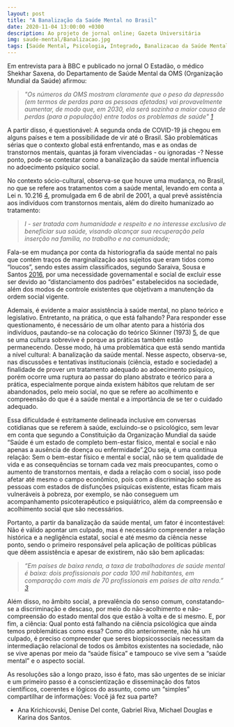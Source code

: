 ```yaml
---
layout: post
title: "A Banalização da Saúde Mental no Brasil"
date: 2020-11-04 13:00:00 +0300
description: Ao projeto de jornal online; Gazeta Universitária
img: saude-mental/Banalizacao.jpg
tags: [Saúde Mental, Psicologia, Integrado, Banalizacao da Saúde Mental, OMS, Brasil] 
---
```

Em entrevista para à BBC e publicado no jornal O Estadão, o médico Shekhar Saxena, do Departamento de Saúde Mental da OMS (Organização Mundial da Saúde) afirmou: 

> 
>
> <cite> "Os números da OMS mostram claramente que o peso da depressão (em termos de perdas para as pessoas afetadas) vai provavelmente aumentar, de modo que, em 2030, ela será sozinha a maior causa de perdas (para a população) entre todos os problemas de saúde" [1](https://saude.estadao.com.br/noticias/geral,oms-depressao-sera-doenca-mais-comum-do-mundo-em-2030,428526) </cite>


A partir disso, é questionável: A segunda onda de COVID-19 já chegou em alguns países e tem a possibilidade de vir até o Brasil. São problemáticas sérias que o contexto global está enfrentando, mas e as ondas de transtornos mentais, quantas já foram vivenciadas - ou ignoradas -? Nesse ponto, pode-se contestar como a banalização da saúde mental influencia no adoecimento psíquico social.

No contexto sócio-cultural, observa-se que houve uma mudança, no Brasil, no que se refere aos tratamentos com a saúde mental, levando em conta a Lei n. 10.216 [4](http://www.planalto.gov.br/ccivil_03/leis/leis_2001/l10216.htm), promulgada em 6 de abril de 2001, a qual prevê assistência aos indivíduos com transtornos mentais, além do direito humanizado ao tratamento:

> 
>
> <cite> I - ser tratada com humanidade e respeito e no interesse exclusivo de beneficiar sua saúde, visando alcançar sua recuperação pela inserção na família, no trabalho e na comunidade; </cite>

Fala-se em mudança por conta da historiografia da saúde mental no país que contém traços de marginalização aos sujeitos que eram tidos como “loucos”, sendo estes assim classificados, segundo Saraiva, Sousa e Santos [2016](http://coopex.fiponline.edu.br/pdf/cliente=3-461bb51bcf9f8f11187607cc90b75f9a.pdf), por uma necessidade governamental e social de excluir esse ser devido ao “distanciamento dos padrões” estabelecidos na sociedade, além dos modos de controle existentes que objetivam a manutenção da ordem social vigente.  

Ademais, é evidente a maior assistência à saúde mental, no plano teórico e legislativo. Entretanto, na prática, o que está falhando? Para responder esse questionamento, é necessário de um olhar atento para a história dos indivíduos, pautando-se na colocação do teórico Skinner (1973) [5](http://pepsic.bvsalud.org/pdf/rbtcc/v9n1/v9n1a10.pdf), de que se uma cultura sobrevive é porque as práticas também estão permanecendo. Desse modo, há uma problemática que está sendo mantida a nível cultural: A banalização da saúde mental. Nesse aspecto, observa-se, nas discussões e tentativas institucionais (ciência, estado e sociedade) a finalidade de prover um tratamento adequado ao adoecimento psíquico, porém ocorre uma ruptura ao passar do plano abstrato e teórico para a prática, especialmente porque ainda existem hábitos que relutam de ser abandonados, pelo meio social, no que se refere ao acolhimento e compreensão do que é a saúde mental e a importância de se ter o cuidado adequado.

Essa dificuldade é estritamente delineada inclusive em conversas cotidianas que se referem à saúde, excluindo-se o psicológico, sem levar em conta que segundo a Constituição da Organização Mundial da saúde “Saúde é um estado de completo bem-estar físico, mental e social e não apenas a ausência de doença ou enfermidade”.[2](https://apps.who.int/iris/bitstream/handle/10665/89966/9789241506021_eng.pdf;jsessionid=55AD72F9107D1FFE24B849988DDF0717?sequence=1)Ou seja, é uma contínua relação: Sem o bem-estar físico e mental e social, não se tem qualidade de vida e as consequências se tornam cada vez mais preocupantes, como o aumento de transtornos mentais, e dada a relação com o social, isso pode afetar até mesmo o campo econômico, pois com a discriminação sobre as pessoas com estados de disfunções psiquícas existente, estas ficam mais vulneráveis à pobreza, por exemplo, se não conseguem um acompanhamento psicoterapêutico e psiquiátrico, além da compreensão e acolhimento social que são necessários. 

Portanto, a partir da banalização da saúde mental, um fator é incontestável: Não é válido apontar um culpado, mas é necessário compreender a relação histórica e a negligência estatal, social e até mesmo da ciência nesse ponto, sendo o primeiro responsável pela aplicação de políticas públicas que dêem assistência e apesar de existirem, não são bem aplicadas: 


> 
>
> <cite> “Em países de baixa renda, a taxa de trabalhadores de saúde mental é baixa: dois profissionais por cada 100 mil habitantes, em comparação com mais de 70 profissionais em países de alta renda.” [3](https://www.scielo.br/pdf/rlpf/v11n1/a03v11n1.pdf) </cite>


Além disso, no âmbito social, a prevalência do senso comum, constatando-se a discriminação e descaso, por meio do não-acolhimento e não-compreensão do estado mental dos que estão à volta e de si mesmo. E, por fim, a ciência: Qual ponto está falhando na ciência psicológica que ainda temos problemáticas como essa? Como dito anteriormente, não há um culpado, é preciso compreender que seres biopsicossociais necessitam da intermediação relacional de todos os âmbitos existentes na sociedade, não se vive apenas por meio da “saúde física” e tampouco se vive sem a “saúde mental” e o aspecto social. 

As  resoluções são a longo prazo, isso é fato, mas são urgentes de se iniciar e um primeiro passo é a conscientização e disseminação dos fatos científicos, coerentes e lógicos do assunto, como um “simples” compartilhar de informações: Você já fez sua parte?



- Ana Krichicovski, Denise Del conte, Gabriel Riva, Michael Douglas e Karina dos Santos.
